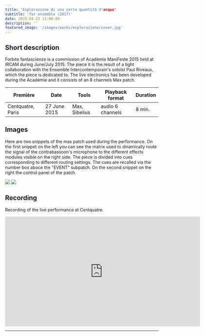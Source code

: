 ```yaml
---
title: 'Esplorazione di una certa quantità d'acqua'
subtitle: 'for ensemble (2017)'
date: 2022-03-22 11:00:00
description: ''
featured_image: '/images/works/esplorazione/cover.jpg'
---
```




## Short description

Forbite fantascienze is a commission of Acadèmie ManiFeste 2015 held at IRCAM during June/July 2015. The piece it is the result of a tight collaboration with the Ensemble Intercontemporain's soloist Paul Riveaux, which the piece is dedicated to.
The live electronics has been developed during the Acadèmie and it consists of an 8 channels Max patch.


| Première            | Date           | Tools           | Playback format    | Duration   |
|---------------------|----------------|-----------------|--------------------|------------|
| Centquatre, Paris   | 27 June 2015   | Max, Sibelius   | audio 6 channels   | 8 min.     |



## Images

Here are two snippets of the max patch used during the performance.
On the first snippet on the left you can see the matrix used to dinamically route the signal of the contrabassoon's microphone to the different effects modules visible on the right side. The piece is divided into cues corresponding to different routing settings. The cues are recalled via the number box aboce the "EVENT" subpatch. On the second snippet on the right the control panel of the patch.

<div class="gallery" data-columns="2">
	<img src="{{site.baseurl}}/images/works/forbite/snippet-1.jpg">
	<img src="{{site.baseurl}}/images/works/forbite/snippet-2.jpg">
</div>



## Recording

Recording of the live performance at Centquatre.

<iframe src="https://player.vimeo.com/video/690710850" width="640" height="360" frameborder="0" allowfullscreen></iframe>

---